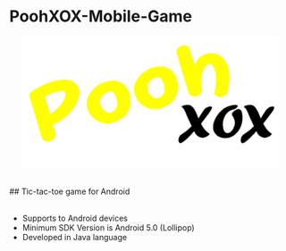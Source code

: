 # PoohXOX-Mobile-Game
<p align="center">
  <img align="center" src="https://github.com/PoornaSenadheera100/PoohXOX-Mobile-Game/blob/main/app/src/main/res/drawable/poohxoxlabel.png">
</p>

</br>
## Tic-tac-toe game for Android
</br></br>

- Supports to Android devices
- Minimum SDK Version is Android 5.0 (Lollipop)
- Developed in Java language

